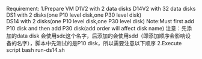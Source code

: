 Requirement:
    1.Prepare VM
        D1V2 with 2 data disks
        D14V2 with 32 data disks
        DS1 with 2 disks(one P10 level disk,one P30 level disk)   
        DS14 with 2 disks(one P10 level disk,one P30 level disk)
        Note:Must first add P10 disk and then add P30 disk(add order will affect disk name)
        注意：先添加的data disk 会使用sdc这个名字，后添加的会使用sdd（即添加顺序会影响设备的名字），脚本中先测试的是P10 disk，所以需要注意以下顺序
   2.Execute script
        bash run-ds14.sh
